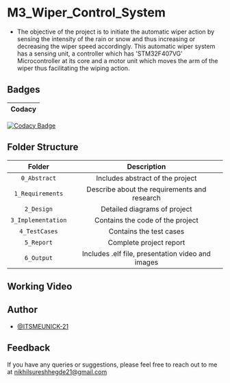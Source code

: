 # M3_Wiper_Control_System

* The objective of the project is to initiate the automatic wiper action by sensing the intensity of the rain or snow and thus increasing or decreasing the wiper speed accordingly. This automatic wiper system has a sensing unit, a controller which has 'STM32F407VG' Microcontroller at its core and a motor unit which moves the arm of the wiper thus facilitating the wiping action.

## Badges

|Codacy|
|:--:|
[![Codacy Badge](https://app.codacy.com/project/badge/Grade/b0362e09210248ce88428bc5a60eb42c)](https://www.codacy.com/gh/ITSMEUNICK-21/M3_Wiper_Control_System/dashboard?utm_source=github.com&amp;utm_medium=referral&amp;utm_content=ITSMEUNICK-21/M3_Wiper_Control_System&amp;utm_campaign=Badge_Grade)

## Folder Structure
|Folder|Description|
|:--:|:--:|
|`0_Abstract`| Includes abstract of the project|
|`1_Requirements`| Describe about the requirements and research|
|`2_Design`| Detailed diagrams of project|
|`3_Implementation`| Contains the code of the project|
|`4_TestCases`| Contains the test cases|
|`5_Report`| Complete project report|
|`6_Output`| Includes .elf file, presentation video and images|

## Working Video

## Author

- [@ITSMEUNICK-21](https://www.github.com/ITSMEUNICK-21)

## Feedback

If you have any queries or suggestions, please feel free to reach out to me at nikhilsureshhegde21@gmail.com
